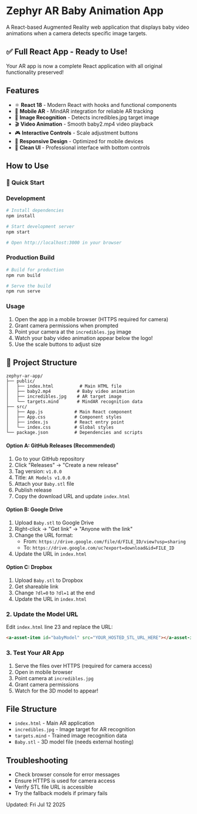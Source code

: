 # Zephyr AR Baby Animation App

A React-based Augmented Reality web application that displays baby video animations when a camera detects specific image targets.

## ✅ Full React App - Ready to Use!
Your AR app is now a complete React application with all original functionality preserved!

## Features
- ⚛️ **React 18** - Modern React with hooks and functional components
- 📱 **Mobile AR** - MindAR integration for reliable AR tracking
- 🎯 **Image Recognition** - Detects incredibles.jpg target image
- 🎬 **Video Animation** - Smooth baby2.mp4 video playback
- 🎮 **Interactive Controls** - Scale adjustment buttons
- 📱 **Responsive Design** - Optimized for mobile devices
- 🎨 **Clean UI** - Professional interface with bottom controls

## How to Use

### 🚀 Quick Start

### Development
```bash
# Install dependencies
npm install

# Start development server
npm start

# Open http://localhost:3000 in your browser
```

### Production Build
```bash
# Build for production
npm run build

# Serve the build
npm run serve
```

### Usage
1. Open the app in a mobile browser (HTTPS required for camera)
2. Grant camera permissions when prompted
3. Point your camera at the `incredibles.jpg` image
4. Watch your baby video animation appear below the logo!
5. Use the scale buttons to adjust size

## 📁 Project Structure
```
zephyr-ar-app/
├── public/
│   ├── index.html          # Main HTML file
│   ├── baby2.mp4          # Baby video animation
│   ├── incredibles.jpg    # AR target image
│   └── targets.mind       # MindAR recognition data
├── src/
│   ├── App.js            # Main React component
│   ├── App.css           # Component styles
│   ├── index.js          # React entry point
│   └── index.css         # Global styles
└── package.json          # Dependencies and scripts
```

#### Option A: GitHub Releases (Recommended)
1. Go to your GitHub repository
2. Click "Releases" → "Create a new release"
3. Tag version: `v1.0.0`
4. Title: `AR Models v1.0.0`
5. Attach your `Baby.stl` file
6. Publish release
7. Copy the download URL and update `index.html`

#### Option B: Google Drive
1. Upload `Baby.stl` to Google Drive
2. Right-click → "Get link" → "Anyone with the link"
3. Change the URL format:
   - From: `https://drive.google.com/file/d/FILE_ID/view?usp=sharing`
   - To: `https://drive.google.com/uc?export=download&id=FILE_ID`
4. Update the URL in `index.html`

#### Option C: Dropbox
1. Upload `Baby.stl` to Dropbox
2. Get shareable link
3. Change `?dl=0` to `?dl=1` at the end
4. Update the URL in `index.html`

### 2. Update the Model URL
Edit `index.html` line 23 and replace the URL:
```html
<a-asset-item id="babyModel" src="YOUR_HOSTED_STL_URL_HERE"></a-asset-item>
```

### 3. Test Your AR App
1. Serve the files over HTTPS (required for camera access)
2. Open in mobile browser
3. Point camera at `incredibles.jpg`
4. Grant camera permissions
5. Watch for the 3D model to appear!

## File Structure
- `index.html` - Main AR application
- `incredibles.jpg` - Image target for AR recognition
- `targets.mind` - Trained image recognition data
- `Baby.stl` - 3D model file (needs external hosting)

## Troubleshooting
- Check browser console for error messages
- Ensure HTTPS is used for camera access
- Verify STL file URL is accessible
- Try the fallback models if primary fails

Updated: Fri Jul 12 2025
